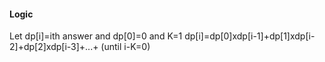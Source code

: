 #### Logic
Let dp[i]=ith answer and dp[0]=0 and K=1
dp[i]=dp[0]xdp[i-1]+dp[1]xdp[i-2]+dp[2]xdp[i-3]+...+ (until i-K=0)